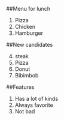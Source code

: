 ##Menu for lunch

1. Pizza
2. Chicken
3. Hamburger

##New candidates

4. steak
5. Pizza
6. Donut
7. Bibimbob

##Features

1. Has a lot of kinds
2. Always favorite
3. Not bad
